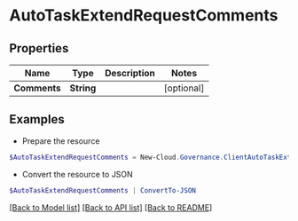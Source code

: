 # AutoTaskExtendRequestComments
## Properties

Name | Type | Description | Notes
------------ | ------------- | ------------- | -------------
**Comments** | **String** |  | [optional] 

## Examples

- Prepare the resource
```powershell
$AutoTaskExtendRequestComments = New-Cloud.Governance.ClientAutoTaskExtendRequestComments  -Comments null
```

- Convert the resource to JSON
```powershell
$AutoTaskExtendRequestComments | ConvertTo-JSON
```

[[Back to Model list]](../README.md#documentation-for-models) [[Back to API list]](../README.md#documentation-for-api-endpoints) [[Back to README]](../README.md)

